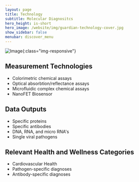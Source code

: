 ```yaml
---
layout: page
title: Technology
subtitle: Molecular Diagnositcs
hero_height: is-short
hero_image: /website/img/guardian-technology-cover.jpg
show_sidebar: false
menubar: discover_menu
---
```


![Image](/website/img/guardian/cardio-seat.png){:class="img-responsive"}

## Measurement Technologies
- Colorimetric chemical assays
- Optical absorbtion/reflectance assays
- Microfluidic complex chemical assays
- NanoFET Biosensor

## Data Outputs
- Specific proteins
- Specific antibodies
- DNA, RNA, and micro RNA's
- Single viral pathogens

## Relevant Health and Wellness Categories
- Cardiovascular Health
- Pathogen-specific diagnoses
- Antibody-specific diagnoses